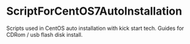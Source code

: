 # ScriptForCentOS7AutoInstallation
Scripts used in CentOS auto installation with kick start tech. Guides for CDRom / usb flash disk install.
